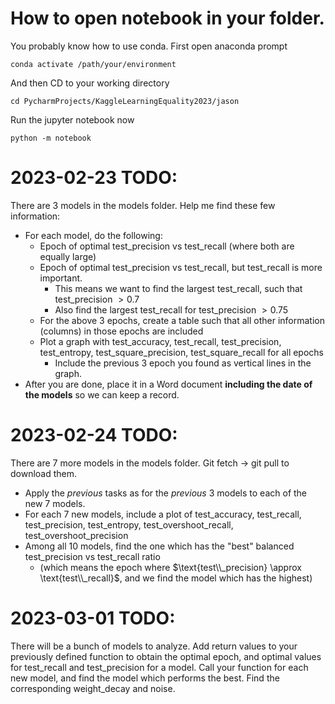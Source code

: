 # How to open notebook in your folder.

You probably know how to use conda. First open anaconda prompt

    conda activate /path/your/environment

And then CD to your working directory

    cd PycharmProjects/KaggleLearningEquality2023/jason

Run the jupyter notebook now

    python -m notebook


# 2023-02-23 TODO:

There are 3 models in the models folder. Help me find these few information:
* For each model, do the following:
    * Epoch of optimal test_precision vs test_recall (where both are equally large)
    * Epoch of optimal test_precision vs test_recall, but test_recall is more important.
        * This means we want to find the largest test_recall, such that test_precision $>0.7$
        * Also find the largest test_recall for test_precision $>0.75$
    * For the above 3 epochs, create a table such that all other information (columns) in those epochs are included
    * Plot a graph with test_accuracy, test_recall, test_precision, test_entropy, test_square_precision, test_square_recall for all epochs
        * Include the previous 3 epoch you found as vertical lines in the graph.
* After you are done, place it in a Word document **including the date of the models** so we can keep a record.

# 2023-02-24 TODO:

There are 7 more models in the models folder. Git fetch -> git pull to download them.
* Apply the *previous* tasks as for the *previous* 3 models to each of the new 7 models.
* For each 7 new models, include a plot of test_accuracy, test_recall, test_precision, test_entropy, test_overshoot_recall, test_overshoot_precision
* Among all 10 models, find the one which has the "best" balanced test_precision vs test_recall ratio
    * (which means the epoch where $\text{test\\_precision} \approx \text{test\\_recall}$, and we find the model which has the highest)
    
# 2023-03-01 TODO:

There will be a bunch of models to analyze. Add return values to your previously defined function to obtain the optimal epoch, and optimal values for test_recall and test_precision for a model. Call your function for each new model, and find the model which performs the best. Find the corresponding weight_decay and noise.
